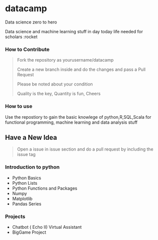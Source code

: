 # datacamp

Data science zero to hero 

Data science and machine learning stuff in day today life needed for scholars :rocket

### How to Contribute

> Fork the repository as yourusername/datacamp
>
> Create a new branch inside and do the changes and pass a Pull Request
>
> Please be noted about your condition
>
> Quality is the key, Quantity is fun, Cheers
>

### How to use

Use the repostiory to gain the basic knowlege of python,R,SQL,Scala for functional programming, machine learning and data analysis
stuff

## Have a New Idea

> Open a issue in issue section and do a pull request by including the issue tag 

### Introduction to python

 * Python Basics
 * Python Lists
 * Python Functions and Packages
 * Numpy
 * Matplotlib
 * Pandas Series
 
 
### Projects

  * Chatbot ( Echo II) Virtual Assistant
  * BigGame Project
